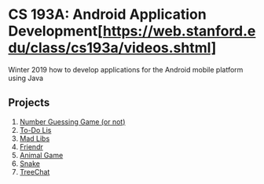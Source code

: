 # CS 193A: Android Application Development[https://web.stanford.edu/class/cs193a/videos.shtml]
Winter 2019
how to develop applications for the Android mobile platform using Java

## Projects
1. [Number Guessing Game (or not)](https://web.stanford.edu/class/cs193a/homework/1-number-guess/hw1-spec.html)
2. [To-Do Lis](https://web.stanford.edu/class/cs193a/homework/2-todo-list/hw2-spec.html)
3. [Mad Libs](https://web.stanford.edu/class/cs193a/homework/3-madlibs/hw3-spec.html)
4. [Friendr](https://web.stanford.edu/class/cs193a/homework/4-friendr/hw4-spec.html)
5. [Animal Game](https://web.stanford.edu/class/cs193a/homework/5-animalgame/hw5-spec.html)
6. [Snake](https://web.stanford.edu/class/cs193a/homework/6-snake/hw6-spec.html)
7. [TreeChat](https://web.stanford.edu/class/cs193a/homework/7-treechat/hw7-spec.html)
